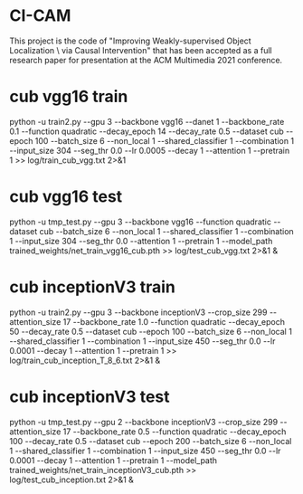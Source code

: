 # CI-CAM

This project is the code of "Improving Weakly-supervised Object Localization \\ via Causal Intervention" that has been accepted as a full research paper for presentation at the ACM Multimedia 2021 conference.

# cub vgg16 train
python -u train2.py --gpu 3 --backbone vgg16 --danet 1 --backbone_rate 0.1 --function quadratic --decay_epoch 14 --decay_rate 0.5 --dataset cub --epoch 100 --batch_size 6 --non_local 1 --shared_classifier 1 --combination 1 --input_size 304 --seg_thr 0.0 --lr 0.0005 --decay 1 --attention 1 --pretrain 1 >> log/train_cub_vgg.txt 2>&1
# cub vgg16 test
python -u tmp_test.py --gpu 3 --backbone vgg16 --function quadratic --dataset cub --batch_size 6 --non_local 1 --shared_classifier 1 --combination 1  --input_size 304 --seg_thr 0.0 --attention 1 --pretrain 1 --model_path trained_weights/net_train_vgg16_cub.pth >> log/test_cub_vgg.txt 2>&1 &

# cub inceptionV3 train
python -u train2.py --gpu 3 --backbone inceptionV3 --crop_size 299 --attention_size 17 --backbone_rate 1.0 --function quadratic --decay_epoch 50 --decay_rate 0.5 --dataset cub --epoch 100 --batch_size 6 --non_local 1 --shared_classifier 1 --combination 1 --input_size 450 --seg_thr 0.0 --lr 0.0001 --decay 1 --attention 1 --pretrain 1 >> log/train_cub_inception_T_8_6.txt 2>&1 &
# cub inceptionV3 test
python -u tmp_test.py --gpu 2 --backbone inceptionV3 --crop_size 299 --attention_size 17 --backbone_rate 0.5 --function quadratic --decay_epoch 100 --decay_rate 0.5 --dataset cub --epoch 200 --batch_size 6 --non_local 1 --shared_classifier 1 --combination 1 --input_size 450 --seg_thr 0.0 --lr 0.0001 --decay 1 --attention 1 --pretrain 1 --model_path trained_weights/net_train_inceptionV3_cub.pth >> log/test_cub_inception.txt 2>&1 &



